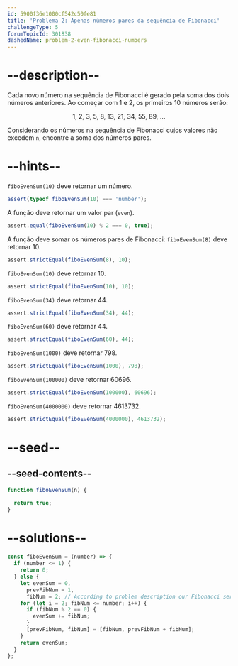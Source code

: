 ```yaml
---
id: 5900f36e1000cf542c50fe81
title: 'Problema 2: Apenas números pares da sequência de Fibonacci'
challengeType: 5
forumTopicId: 301838
dashedName: problem-2-even-fibonacci-numbers
---
```


# --description--

Cada novo número na sequência de Fibonacci é gerado pela soma dos dois números anteriores. Ao começar com 1 e 2, os primeiros 10 números serão:

<div style='text-align: center;'>1, 2, 3, 5, 8, 13, 21, 34, 55, 89, ...</div>

Considerando os números na sequência de Fibonacci cujos valores não excedem `n`, encontre a soma dos números pares.

# --hints--

`fiboEvenSum(10)` deve retornar um número.

```js
assert(typeof fiboEvenSum(10) === 'number');
```

A função deve retornar um valor par (`even`).

```js
assert.equal(fiboEvenSum(10) % 2 === 0, true);
```

A função deve somar os números pares de Fibonacci: `fiboEvenSum(8)` deve retornar 10.

```js
assert.strictEqual(fiboEvenSum(8), 10);
```

`fiboEvenSum(10)` deve retornar 10.

```js
assert.strictEqual(fiboEvenSum(10), 10);
```

`fiboEvenSum(34)` deve retornar 44.

```js
assert.strictEqual(fiboEvenSum(34), 44);
```

`fiboEvenSum(60)` deve retornar 44.

```js
assert.strictEqual(fiboEvenSum(60), 44);
```

`fiboEvenSum(1000)` deve retornar 798.

```js
assert.strictEqual(fiboEvenSum(1000), 798);
```

`fiboEvenSum(100000)` deve retornar 60696.

```js
assert.strictEqual(fiboEvenSum(100000), 60696);
```

`fiboEvenSum(4000000)` deve retornar 4613732.

```js
assert.strictEqual(fiboEvenSum(4000000), 4613732);
```

# --seed--

## --seed-contents--

```js
function fiboEvenSum(n) {

  return true;
}
```

# --solutions--

```js
const fiboEvenSum = (number) => {
  if (number <= 1) {
    return 0;
  } else {
    let evenSum = 0,
      prevFibNum = 1,
      fibNum = 2; // According to problem description our Fibonacci series starts with 1, 2
    for (let i = 2; fibNum <= number; i++) {
      if (fibNum % 2 == 0) {
        evenSum += fibNum;
      }
      [prevFibNum, fibNum] = [fibNum, prevFibNum + fibNum];
    }
    return evenSum;
  }
};
```
